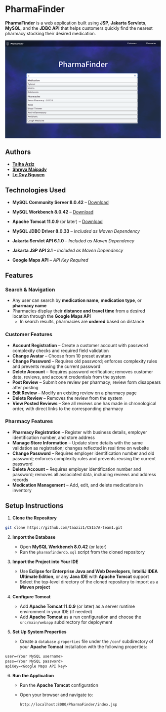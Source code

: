 # PharmaFinder

**PharmaFinder** is a web application built using **JSP**, **Jakarta Servlets**, **MySQL**, and the **JDBC API** that helps customers quickly find the nearest pharmacy stocking their desired medication.

![Home Page](homePage.png)

## Authors

* [**Talha Aziz**](https://github.com/taaziz1)
* [**Shreya Maipady**](https://github.com/maipadyshreya)
* [**Le Duy Nguyen**](https://github.com/LeDuyNg)

## Technologies Used

* **MySQL Community Server 8.0.42** – [Download](https://downloads.mysql.com/archives/community/)
* **MySQL Workbench 8.0.42** – [Download](https://downloads.mysql.com/archives/workbench/)
* **Apache Tomcat 11.0.9** (or later) – [Download](https://tomcat.apache.org)


* **MySQL JDBC Driver 8.0.33** – *Included as Maven Dependency*
* **Jakarta Servlet API 6.1.0** – *Included as Maven Dependency*
* **Jakarta JSP API 3.1** – *Included as Maven Dependency*
* **Google Maps API** – *API Key Required*

## Features

### **Search & Navigation**

* Any user can search by **medication name**, **medication type**, or **pharmacy name**
* Pharmacies display their **distance and travel time** from a desired location through the **Google Maps API**
  * In search results, pharmacies are **ordered** based on distance

### **Customer Features**

* **Account Registration** – Create a customer account with password complexity checks and required field validation
* **Change Avatar** – Choose from 10 preset avatars
* **Change Password** – Requires old password; enforces complexity rules and prevents reusing the current password
* **Delete Account** – Requires password verification; removes customer data, reviews, and account credentials from the system
* **Post Review** – Submit one review per pharmacy; review form disappears after posting
* **Edit Review** – Modify an existing review on a pharmacy page
* **Delete Review** – Removes the review from the system
* **View Posted Reviews** – See all reviews one has made in chronological order, with direct links to the corresponding pharmacy

### **Pharmacy Features**

* **Pharmacy Registration** – Register with business details, employer identification number, and store address
* **Manage Store Information** – Update store details with the same validation as registration; changes reflected in real time on website
* **Change Password** – Requires employer identification number and old password; enforces complexity rules and prevents reusing the current password
* **Delete Account** – Requires employer identification number and password; removes all associated data, including reviews and address records
* **Medication Management** – Add, edit, and delete medications in inventory

## Setup Instructions

1. **Clone the Repository**

```bash
git clone https://github.com/taaziz1/CS157A-team1.git
```

2. **Import the Database**

    * Open **MySQL Workbench 8.0.42** (or later)
    * Run the `pharmafinderdb.sql` script from the cloned repository 

3. **Import the Project into Your IDE**

    * Use **Eclipse for Enterprise Java and Web Developers**, **IntelliJ IDEA Ultimate Edition**, or any **Java IDE** with **Apache Tomcat** support
    * Select the top-level directory of the cloned repository to import as a **Maven project**

4. **Configure Tomcat**

    * Add **Apache Tomcat 11.0.9** (or later) as a server runtime environment in your IDE (if needed)
    * Add **Apache Tomcat** as a run configuration and choose the `src/main/webapp` subdirectory for deployment

5. **Set Up System Properties**

   * Create a `database.properties` file under the `/conf` subdirectory of your **Apache Tomcat** installation with the following properties:

```properties
user=<Your MySQL username>
pass=<Your MySQL password>
apiKey=<Google Maps API key>
```

6. **Run the Application**

    * Run the **Apache Tomcat** configuration
    * Open your browser and navigate to:

      ```
      http://localhost:8080/PharmaFinder/index.jsp
      ```
